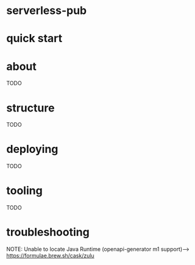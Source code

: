 # serverless-pub

# quick start

# about
TODO
# structure
TODO
# deploying
TODO
# tooling
TODO


# troubleshooting
NOTE: Unable to locate Java Runtime (openapi-generator m1 support)--> https://formulae.brew.sh/cask/zulu
